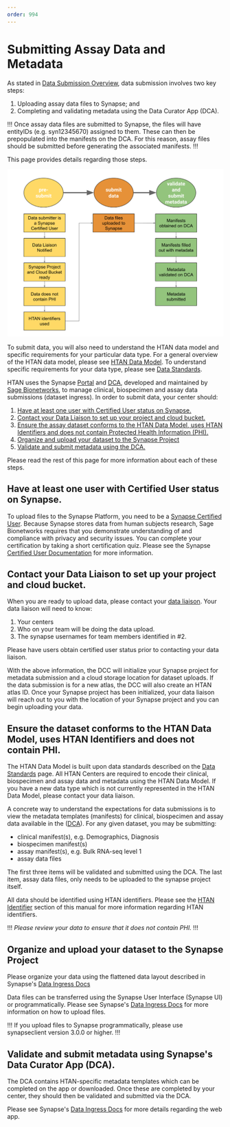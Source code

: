 ```yaml
---
order: 994
---
```


# Submitting Assay Data and Metadata

As stated in [Data Submission Overview](../data_submission/overview.md), data submission involves two key steps:
1. Uploading assay data files to Synapse; and
2. Completing and validating metadata using the Data Curator App (DCA).

!!! Once assay data files are submitted to Synapse, the files will have entityIDs (e.g. syn12345670) assigned to them. These can then be prepopulated into the manifests on the DCA. For this reason, assay files should be submitted before generating the associated manifests. 
!!!

This page provides details regarding those steps.  

![HTAN Data Submission Process](../img/Data_submission.svg)

To submit data, you will also need to understand the HTAN data model and specific requirements for your particular data type.  For a general overview of the HTAN data model, please see [HTAN Data Model](../data_model/overview.md).  To understand specific requirements for your data type, please see [Data Standards](https://humantumoratlas.org/standards).

HTAN uses the Synapse [Portal](https://www.synapse.org) and [DCA](https://dca.app.sagebionetworks.org/), developed and maintained by [Sage Bionetworks](https://sagebionetworks.org/), to manage clinical, biospecimen and assay data submissions (dataset ingress). In order to submit data, your center should:

1. [Have at least one user with Certified User status on Synapse.](#have-at-least-one-user-with-certified-user-status-on-synapse)
2. [Contact your Data Liaison to set up your project and cloud bucket.](#contact-your-data-liaison-to-set-up-your-project-and-cloud-bucket)
3. [Ensure the assay dataset conforms to the HTAN Data Model, uses HTAN Identifiers and does not contain Protected Health Information (PHI).](#ensure-the-dataset-conforms-to-the-htan-data-model-uses-htan-identifiers-and-does-not-contain-phi)
4. [Organize and upload your dataset to the Synapse Project](#organize-and-upload-your-dataset-to-the-synapse-project) 
5. [Validate and submit metadata using the DCA.](#validate-and-submit-metadata-using-synapses-data-curator-app-dca)

Please read the rest of this page for more information about each of these steps.

## Have at least one user with Certified User status on Synapse.
To upload files to the Synapse Platform, you need to be a [Synapse Certified User](https://help.synapse.org/docs/Synapse-User-Account-Types.2007072795.html). Because Synapse stores data from human subjects research, Sage Bionetworks requires that you demonstrate understanding of and compliance with privacy and security issues. You can complete your certification by taking a short certification quiz. Please see the Synapse [Certified User Documentation](https://help.synapse.org/docs/Synapse-User-Account-Types.2007072795.html) for more information.

## Contact your Data Liaison to set up your project and cloud bucket.

When you are ready to upload data, please contact your [data liaison](../data_submission/Data_Liaisons.md). Your data liaison will need to know:
1. Your centers
2. Who on your team will be doing the data upload.
3. The synapse usernames for team members identified in #2.

Please have users obtain certified user status prior to contacting your data liaison.

With the above information, the DCC will initialize your Synapse project for metadata submission and a cloud storage location for dataset uploads. If the data submission is for a new atlas, the DCC will also create an HTAN atlas ID.  Once your Synapse project has been initialized, your data liaison will reach out to you with the location of your Synapse project and you can begin uploading your data.

## Ensure the dataset conforms to the HTAN Data Model, uses HTAN Identifiers and does not contain PHI.

The HTAN Data Model is built upon data standards described on the [Data Standards](https://data.humantumoratlas.org/standards) page. All HTAN Centers are required to encode their clinical, biospecimen and assay data and metadata using the HTAN Data Model. If you have a new data type which is not currently represented in the HTAN Data Model, please contact your data liaison.

A concrete way to understand the expectations for data submissions is to view the metadata templates (manifests) for clinical, biospecimen and assay data available in the ([DCA](https://dca.app.sagebionetworks.org/)). For any given dataset, you may be submitting:

- clinical manifest(s), e.g. Demographics, Diagnosis
- biospecimen manifest(s)
- assay manifest(s), e.g. Bulk RNA-seq level 1 
- assay data files

The first three items will be validated and submitted using the DCA. The last item, assay data files, only needs to be uploaded to the synapse project itself.

All data should be identified using HTAN identifiers. Please see the [HTAN Identifier](../data_model/identifiers.md) section of this manual for more information regarding HTAN identifiers.

!!! *Please review your data to ensure that it does not contain PHI.*
!!!

## Organize and upload your dataset to the Synapse Project

Please organize your data using the flattened data layout described in Synapse's [Data Ingress Docs](https://dca-docs.scrollhelp.site/DCA/Working-version/HTAN/organize-your-data-upload#OrganizeyourDataUpload-FlattenedDataLayoutExample)

Data files can be transferred using the Synapse User Interface (Synapse UI) or programmatically. Please see Synapse's [Data Ingress Docs](https://dca-docs.scrollhelp.site/DCA/Working-version/HTAN/uploading-data) for more information on how to upload files. 

!!! If you upload files to Synapse programmatically, please use synapseclient version 3.0.0 or higher. 
!!!


## Validate and submit metadata using Synapse's Data Curator App (DCA).

The DCA contains HTAN-specific metadata templates which can be completed on the app or downloaded.  Once these are completed by your center, they should then be validated and submitted via the DCA.  

Please see Synapse's [Data Ingress Docs](https://dca-docs.scrollhelp.site/DCA/Working-version/HTAN/validate-and-submit-your-metadata) for more details regarding the web app.

